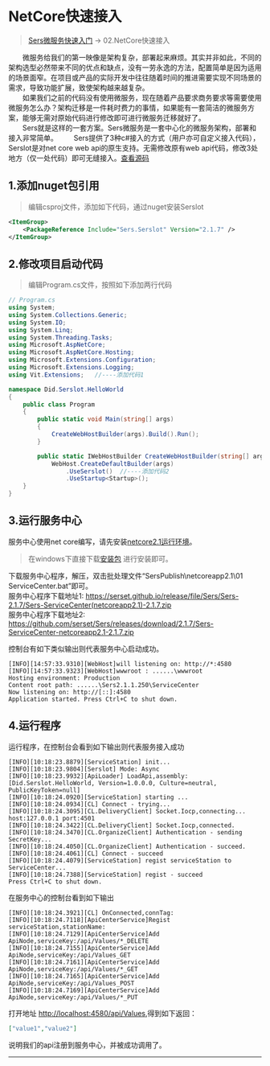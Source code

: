 # NetCore快速接入
> [Sers微服务快速入门](/?doc/md/Sers微服务快速入门/README.md "Sers微服务快速入门") -> 02.NetCore快速接入

　　微服务给我们的第一映像是架构复杂，部署起来麻烦。其实并非如此，不同的架构选型必然带来不同的优点和缺点，没有一劳永逸的方法，配置简单是因为适用的场景面窄。在项目或产品的实际开发中往往随着时间的推进需要实现不同场景的需求，导致功能扩展，致使架构越来越复杂。  
　　如果我们之前的代码没有使用微服务，现在随着产品要求商务要求等需要使用微服务怎么办？架构迁移是一件耗时费力的事情，如果能有一套简洁的微服务方案，能够无需对原始代码进行修改即可进行微服务迁移就好了。  
　　Sers就是这样的一套方案。Sers微服务是一套中心化的微服务架构，部署和接入非常简单。
　　Sers提供了3种c#接入的方式（用户亦可自定义接入代码），Serslot是对net core web api的原生支持。无需修改原有web api代码，修改3处地方（仅一处代码）即可无缝接入。[查看源码](https://github.com/serset/doc/tree/master/code/Serslot/Did.Serslot.HelloWorld)

## 1.添加nuget包引用
>编辑csproj文件，添加如下代码，通过nuget安装Serslot

```xml
<ItemGroup>
	<PackageReference Include="Sers.Serslot" Version="2.1.7" />
</ItemGroup>
```

## 2.修改项目启动代码
>编辑Program.cs文件，按照如下添加两行代码

```csharp
// Program.cs
using System;
using System.Collections.Generic;
using System.IO;
using System.Linq;
using System.Threading.Tasks;
using Microsoft.AspNetCore;
using Microsoft.AspNetCore.Hosting;
using Microsoft.Extensions.Configuration;
using Microsoft.Extensions.Logging;
using Vit.Extensions;   //----添加代码1

namespace Did.Serslot.HelloWorld
{
    public class Program
    {
        public static void Main(string[] args)
        {
            CreateWebHostBuilder(args).Build().Run();
        }

        public static IWebHostBuilder CreateWebHostBuilder(string[] args) =>
            WebHost.CreateDefaultBuilder(args)
                .UseSerslot()  //----添加代码2
                .UseStartup<Startup>();
    }
}

```

## 3.运行服务中心
服务中心使用net core编写，请先安装[netcore2.1运行环境](https://dotnet.microsoft.com/download/dotnet/2.1)。
>在windows下直接下载[安装包](https://download.visualstudio.microsoft.com/download/pr/0d291e03-45d3-441e-8368-9e4b9ab183b4/b93203d22edecfcb17b6b479b54491df/dotnet-sdk-2.1.816-win-x64.exe) 进行安装即可。

下载服务中心程序，解压，双击批处理文件“SersPublish\netcoreapp2.1\01 ServiceCenter.bat”即可。  
 服务中心程序下载地址1: https://serset.github.io/release/file/Sers/Sers-2.1.7/Sers-ServiceCenter(netcoreapp2.1)-2.1.7.zip   
 服务中心程序下载地址2: https://github.com/serset/Sers/releases/download/2.1.7/Sers-ServiceCenter-netcoreapp2.1-2.1.7.zip

控制台有如下类似输出则代表服务中心启动成功。
```
[INFO][14:57:33.9310][WebHost]will listening on: http://*:4580
[INFO][14:57:33.9323][WebHost]wwwroot : ......\wwwroot
Hosting environment: Production
Content root path: ......\Sers2.1.1.250\ServiceCenter
Now listening on: http://[::]:4580
Application started. Press Ctrl+C to shut down.
```

 ## 4.运行程序 
 运行程序，在控制台会看到如下输出则代表服务接入成功
```
[INFO][10:18:23.8879][ServiceStation] init...
[INFO][10:18:23.9804][Serslot] Mode: Async
[INFO][10:18:23.9932][ApiLoader] LoadApi,assembly:[Did.Serslot.HelloWorld, Version=1.0.0.0, Culture=neutral, PublicKeyToken=null]
[INFO][10:18:24.0920][ServiceStation] starting ...
[INFO][10:18:24.0934][CL] Connect - trying...
[INFO][10:18:24.3095][CL.DeliveryClient] Socket.Iocp,connecting... host:127.0.0.1 port:4501
[INFO][10:18:24.3422][CL.DeliveryClient] Socket.Iocp,connected.
[INFO][10:18:24.3470][CL.OrganizeClient] Authentication - sending SecretKey...
[INFO][10:18:24.4050][CL.OrganizeClient] Authentication - succeed.
[INFO][10:18:24.4061][CL] Connect - succeed
[INFO][10:18:24.4079][ServiceStation] regist serviceStation to ServiceCenter...
[INFO][10:18:24.7388][ServiceStation] regist - succeed
Press Ctrl+C to shut down.
```

在服务中心的控制台看到如下输出 
 ```
[INFO][10:18:24.3921][CL] OnConnected,connTag:
[INFO][10:18:24.7118][ApiCenterService]Regist serviceStation,stationName:
[INFO][10:18:24.7129][ApiCenterService]Add ApiNode,serviceKey:/api/Values/*_DELETE
[INFO][10:18:24.7155][ApiCenterService]Add ApiNode,serviceKey:/api/Values_GET
[INFO][10:18:24.7161][ApiCenterService]Add ApiNode,serviceKey:/api/Values/*_GET
[INFO][10:18:24.7165][ApiCenterService]Add ApiNode,serviceKey:/api/Values_POST
[INFO][10:18:24.7169][ApiCenterService]Add ApiNode,serviceKey:/api/Values/*_PUT
```
 
 打开地址 <http://localhost:4580/api/Values>,得到如下返回：
 ```json
["value1","value2"]
```
 说明我们的api注册到服务中心，并被成功调用了。
 

---







 